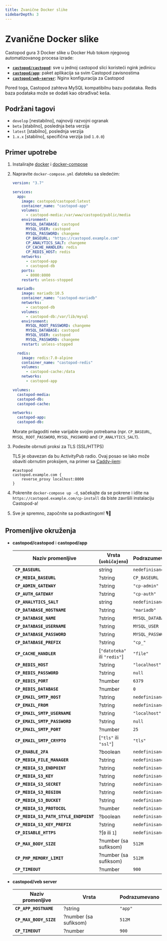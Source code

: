 ```yaml
---
title: Zvanične Docker slike
sidebarDepth: 3
---
```


# Zvanične Docker slike

Castopod gura 3 Docker slike u Docker Hub tokom njegovog automatizovanog procesa
izrade:

- [**`castopod/castopod`**](https://hub.docker.com/r/castopod/castopod): sve u
  jednoj castopod slici koristeći ngink jedinicu
- [**`castopod/app`**](https://hub.docker.com/r/castopod/app): paket aplikacija
  sa svim Castopod zavisnostima
- [**`castopod/web-server`**](https://hub.docker.com/r/castopod/web-server):
  Nginx konfiguracija za Castopod

Pored toga, Castopod zahteva MySQL kompatibilnu bazu podataka. Redis baza
podataka može se dodati kao obrađivač keša.

## Podržani tagovi

- `develop` [nestabilno], najnoviji razvojni ogranak
- `beta` [stabilno], poslednja beta verzija
- `latest` [stabilno], poslednja verzija
- `1.x.x` [stabilno], specifična verzija (od `1.0.0`)

## Primer upotrebe

1.  Instalirajte [docker](https://docs.docker.com/get-docker/) i
    [docker-compose](https://docs.docker.com/compose/install/)
2.  Napravite `docker-compose.yml` datoteku sa sledećim:

    ```yml
    version: "3.7"

    services:
      app:
        image: castopod/castopod:latest
        container_name: "castopod-app"
        volumes:
          - castopod-media:/var/www/castopod/public/media
        environment:
          MYSQL_DATABASE: castopod
          MYSQL_USER: castopod
          MYSQL_PASSWORD: changeme
          CP_BASEURL: "https://castopod.example.com"
          CP_ANALYTICS_SALT: changeme
          CP_CACHE_HANDLER: redis
          CP_REDIS_HOST: redis
        networks:
          - castopod-app
          - castopod-db
        ports:
          - 8000:8000
        restart: unless-stopped

      mariadb:
        image: mariadb:10.5
        container_name: "castopod-mariadb"
        networks:
          - castopod-db
        volumes:
          - castopod-db:/var/lib/mysql
        environment:
          MYSQL_ROOT_PASSWORD: changeme
          MYSQL_DATABASE: castopod
          MYSQL_USER: castopod
          MYSQL_PASSWORD: changeme
        restart: unless-stopped

      redis:
        image: redis:7.0-alpine
        container_name: "castopod-redis"
        volumes:
          - castopod-cache:/data
        networks:
          - castopod-app

    volumes:
      castopod-media:
      castopod-db:
      castopod-cache:

    networks:
      castopod-app:
      castopod-db:
    ```

    Morate prilagoditi neke varijable svojim potrebama (npr. `CP_BASEURL`,
    `MYSQL_ROOT_PASSWORD`, `MYSQL_PASSWORD` and `CP_ANALYTICS_SALT`).

3.  Podesite obrnuti proksi za TLS (SSL/HTTPS)

    TLS je obavezan da bu ActivityPub radio. Ovaj posao se lako može obaviti
    obrnutim proksijem, na primer sa [Caddy-ijem](https://caddyserver.com/):

    ```
    #castopod
    castopod.example.com {
        reverse_proxy localhost:8000
    }
    ```

4.  Pokrenite `docker-compose up -d`, sačekajte da se pokrene i idite na
    `https://castopod.example.com/cp-install` da biste završili instalaciju
    Castopod-a!

5.  Sve je spremno, započnite sa podkastingom! 🎙️🚀

## Promenljive okruženja

- **castopod/castopod** i **castopod/app**

  | Naziv promenljive                     | Vrsta (`uobičajeno`)         | Podrazumevano    |
  | ------------------------------------- | ---------------------------- | ---------------- |
  | **`CP_BASEURL`**                      | string                       | `nedefinisano`   |
  | **`CP_MEDIA_BASEURL`**                | ?string                      | `CP_BASEURL`     |
  | **`CP_ADMIN_GATEWAY`**                | ?string                      | `"cp-admin"`     |
  | **`CP_AUTH_GATEWAY`**                 | ?string                      | `"cp-auth"`      |
  | **`CP_ANALYTICS_SALT`**               | string                       | `nedefinisano`   |
  | **`CP_DATABASE_HOSTNAME`**            | ?string                      | `"mariadb"`      |
  | **`CP_DATABASE_NAME`**                | ?string                      | `MYSQL_DATABASE` |
  | **`CP_DATABASE_USERNAME`**            | ?string                      | `MYSQL_USER`     |
  | **`CP_DATABASE_PASSWORD`**            | ?string                      | `MYSQL_PASSWORD` |
  | **`CP_DATABASE_PREFIX`**              | ?string                      | `"cp_"`          |
  | **`CP_CACHE_HANDLER`**                | [`"datoteka"` ili `"redis"`] | `"file"`         |
  | **`CP_REDIS_HOST`**                   | ?string                      | `"localhost"`    |
  | **`CP_REDIS_PASSWORD`**               | ?string                      | `null`           |
  | **`CP_REDIS_PORT`**                   | ?number                      | `6379`           |
  | **`CP_REDIS_DATABASE`**               | ?number                      | `0`              |
  | **`CP_EMAIL_SMTP_HOST`**              | ?string                      | `nedefinisano`   |
  | **`CP_EMAIL_FROM`**                   | ?string                      | `nedefinisano`   |
  | **`CP_EMAIL_SMTP_USERNAME`**          | ?string                      | `"localhost"`    |
  | **`CP_EMAIL_SMTP_PASSWORD`**          | ?string                      | `null`           |
  | **`CP_EMAIL_SMTP_PORT`**              | ?number                      | `25`             |
  | **`CP_EMAIL_SMTP_CRYPTO`**            | [`"tls"` ili `"ssl"`]        | `"tls"`          |
  | **`CP_ENABLE_2FA`**                   | ?boolean                     | `nedefinisano`   |
  | **`CP_MEDIA_FILE_MANAGER`**           | ?string                      | `nedefinisano`   |
  | **`CP_MEDIA_S3_ENDPOINT`**            | ?string                      | `nedefinisano`   |
  | **`CP_MEDIA_S3_KEY`**                 | ?string                      | `nedefinisano`   |
  | **`CP_MEDIA_S3_SECRET`**              | ?string                      | `nedefinisano`   |
  | **`CP_MEDIA_S3_REGION`**              | ?string                      | `nedefinisano`   |
  | **`CP_MEDIA_S3_BUCKET`**              | ?string                      | `nedefinisano`   |
  | **`CP_MEDIA_S3_PROTOCOL`**            | ?number                      | `nedefinisano`   |
  | **`CP_MEDIA_S3_PATH_STYLE_ENDPOINT`** | ?boolean                     | `nedefinisano`   |
  | **`CP_MEDIA_S3_KEY_PREFIX`**          | ?string                      | `nedefinisano`   |
  | **`CP_DISABLE_HTTPS`**                | ?[`0` ili `1`]               | `nedefinisano`   |
  | **`CP_MAX_BODY_SIZE`**                | ?number (sa sufiksom)        | `512M`           |
  | **`CP_PHP_MEMORY_LIMIT`**             | ?number (sa sufiksom)        | `512M`           |
  | **`CP_TIMEOUT`**                      | ?number                      | `900`            |

- **castopod/veb server**

  | Naziv promenljive      | Vrsta                 | Podrazumevano |
  | ---------------------- | --------------------- | ------------- |
  | **`CP_APP_HOSTNAME`**  | ?string               | `"app"`       |
  | **`CP_MAX_BODY_SIZE`** | ?number (sa sufiksom) | `512M`        |
  | **`CP_TIMEOUT`**       | ?number               | `900`         |
